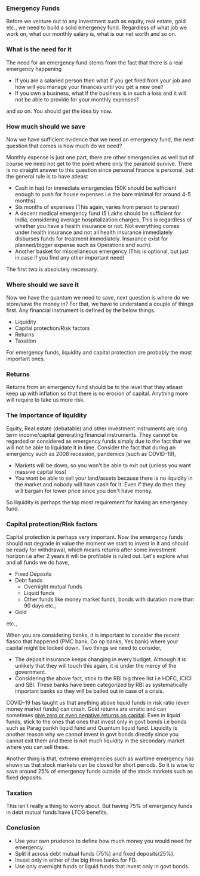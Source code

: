 ### Emergency Funds

Before we venture out to any investment such as equity, real estate, gold etc., we need to build a solid emergency fund. Regardless of what job we work on, what our monthly salary is, what is our net worth and so on. 

### What is the need for it

The need for an emergency fund stems from the fact that there is a real emergency happening

- If you are a salaried person then what if you get fired from your job and how will you manage your finances until you get a new one?
- If you own a business, what if the business is in such a loss and it will not be able to provide for your monthly expenses?

and so on. You should get the idea by now.

### How much should we save

Now we have sufficient evidence that we need an emergency fund, the next question that comes is how much do we need? 

Monthly expense is just one part, there are other emergencies as well but of course we need not get to the point where only the paranoid survive. There is no straight answer to this question since personal finance is personal, but the general rule is to have atleast 

- Cash in had for immediate emergencies (50K should be sufficient enough to push for house expenses i.e the bare minimal for around 4-5 months)
- Six months of expenses (This again, varies from person to person)
- A decent medical emergency fund (5 Lakhs should be sufficient for India, considering average hospitalization charges. This is regardless of whether you have a health insurance or not. Not everything comes under health insurance and not all health insurance immediately disburses funds for treatment immediately. Insurance exist for planned/bigger expense such as Operations and such).
- Another basket for miscellaneous emergency (This is optional, but just in case if you find any other important need)

The first two is absolutely necessary.

### Where should we save it

Now we have the quantum we need to save, next question is where do we store/save the money in? For that, we have to understand a couple of things first. Any financial instrument is defined by the below things.

- Liquidity
- Capital protection/Risk factors
- Returns
- Taxation

For emergency funds, liquidity and capital protection are probably the most important ones.

### Returns

Returns from an emergency fund should be to the level that they atleast keep up with inflation so that there is no erosion of capital. Anything more will require to take us more risk.

### The Importance of liquidity

Equity, Real estate (debatable) and other investment instruments are long term income/capital generating financial instruments. They cannot be regarded or considered as emergency funds simply due to the fact that we will not be able to liquidate it in time. Consider the fact that during an emergency such as 2008 recession, pandemics (such as COVID-19), 

- Markets will be down, so you won't be able to exit out (unless you want massive capital loss)
- You wont be able to sell your land/assets because there is no liquidity in the market and nobody will have cash for it. Even if they do then they will bargain for lower price since you don't have money.

So liquidity is perhaps the top most requirement for having an emergency fund.

### Capital protection/Risk factors

Capital protection is perhaps very important. Now the emergency funds should not degrade in value the moment we start to invest in it and should be ready for withdrawal, which means returns after some investment horizon i.e after 2 years it will be profitable is ruled out. Let's explore what and all funds we do have,

- Fixed Deposits
- Debt funds
  - Overnight mutual funds
  - Liquid funds
  - Other funds like money market funds, bonds with duration more than 90 days etc.,
- Gold

etc.,

When you are considering banks, it is important to consider the recent fiasco that happened (PMC bank, Co op banks, Yes bank) where your capital might be locked down. Two things we need to consider,

- The deposit insurance keeps changing in every budget. Although it is unlikely that they will touch this again, it is under the mercy of the government. 
- Considering the above fact, stick to the RBI big three list i.e HDFC, ICICI and SBI. These banks have been categorized by RBI as systematically important banks so they will be bailed out in case of a crisis.

COVID-19 has taught us that anything above liquid funds in risk ratio (even money market funds) can crash. Gold returns are erratic and can sometimes [give zero or even negative returns on capital](https://freefincal.com/do-not-expect-returns-from-your-gold-investments-do-this-instead/). Even in liquid funds, stick to the ones that ones that invest only in govt bonds i.e bonds such as Parag parikh liquid fund and Quantum liquid fund. Liquidity is another reason why we cannot invest in govt bonds directly since you cannot exit them and there is not much liquidity in the secondary market where you can sell these.

Another thing is that, extreme emergencies such as wartime emergency has shown us that stock markets can be closed for short periods. So it is wise to save around 25% of emergency funds outside of the stock markets such as fixed deposits.

### Taxation

This isn't really a thing to worry about. But having 75% of emergency funds in debt mutual funds have LTCG benefits.

### Conclusion

- Use your own prudence to define how much money you would need for emergency. 
- Split it across debt mutual funds (75%) and fixed deposits(25%).
- Invest only in either of the big three banks for FD.
- Use only overnight funds or liquid funds that invest only in govt bonds.




